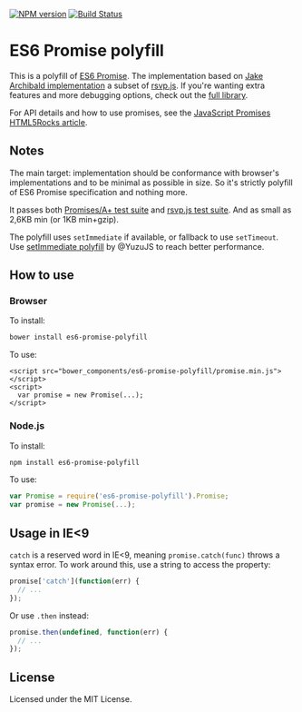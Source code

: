 [![NPM version](https://img.shields.io/npm/v/es6-promise-polyfill.svg)](https://www.npmjs.com/package/es6-promise-polyfill)
[![Build Status](https://travis-ci.org/lahmatiy/es6-promise-polyfill.svg?branch=master)](https://travis-ci.org/lahmatiy/es6-promise-polyfill)

# ES6 Promise polyfill

This is a polyfill of [ES6 Promise](https://github.com/domenic/promises-unwrapping). The implementation based on [Jake Archibald implementation](https://github.com/jakearchibald/es6-promise) a subset of [rsvp.js](https://github.com/tildeio/rsvp.js). If you're wanting extra features and more debugging options, check out the [full library](https://github.com/tildeio/rsvp.js).

For API details and how to use promises, see the <a href="http://www.html5rocks.com/en/tutorials/es6/promises/">JavaScript Promises HTML5Rocks article</a>.

## Notes

The main target: implementation should be conformance with browser's implementations and to be minimal as possible in size. So it's strictly polyfill of ES6 Promise specification and nothing more.

It passes both [Promises/A+ test suite](https://github.com/promises-aplus/promises-tests) and [rsvp.js test suite](https://github.com/jakearchibald/es6-promise/tree/master/test). And as small as 2,6KB min (or 1KB min+gzip).

The polyfill uses `setImmediate` if available, or fallback to use `setTimeout`. Use [setImmediate polyfill](https://github.com/YuzuJS/setImmediate) by @YuzuJS to reach better performance.

## How to use

### Browser

To install:

```sh
bower install es6-promise-polyfill
```

To use:

```htmpl
<script src="bower_components/es6-promise-polyfill/promise.min.js"></script>
<script>
  var promise = new Promise(...);
</script>
```

### Node.js

To install:

```sh
npm install es6-promise-polyfill
```

To use:

```js
var Promise = require('es6-promise-polyfill').Promise;
var promise = new Promise(...);
```

## Usage in IE<9

`catch` is a reserved word in IE<9, meaning `promise.catch(func)` throws a syntax error. To work around this, use a string to access the property:

```js
promise['catch'](function(err) {
  // ...
});
```

Or use `.then` instead:

```js
promise.then(undefined, function(err) {
  // ...
});
```

## License

Licensed under the MIT License.
